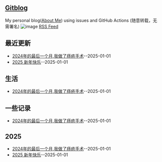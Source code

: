 ## [Gitblog](https://yihong0618.github.io/gitblog/)
My personal blog([About Me](https://github.com/yihong0618/gitblog/issues/282)) using issues and GitHub Actions (随意转载，无需署名)
![image](https://github.com/user-attachments/assets/a168bf11-661e-4566-b042-7fc9544de528)
[RSS Feed](https://raw.githubusercontent.com/meektion/meektion.github.io/master/feed.xml)

## 最近更新
- [2024年的最后一个月,我做了痔疮手术](https://github.com/meektion/meektion.github.io/issues/8)--2025-01-01
- [2025 新年快乐](https://github.com/meektion/meektion.github.io/issues/7)--2025-01-01
## 生活
- [2024年的最后一个月,我做了痔疮手术](https://github.com/meektion/meektion.github.io/issues/8)--2025-01-01
## 一些记录
- [2024年的最后一个月,我做了痔疮手术](https://github.com/meektion/meektion.github.io/issues/8)--2025-01-01
## 2025
- [2024年的最后一个月,我做了痔疮手术](https://github.com/meektion/meektion.github.io/issues/8)--2025-01-01
- [2025 新年快乐](https://github.com/meektion/meektion.github.io/issues/7)--2025-01-01
